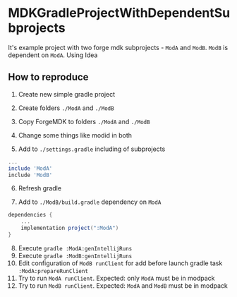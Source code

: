 # MDKGradleProjectWithDependentSubprojects

It's example project with two forge mdk subprojects - `ModA` and `ModB`.
`ModB` is dependent on `ModA`. Using Idea

## How to reproduce
1) Create new simple gradle project

2) Create folders `./ModA` and `./ModB`

3) Copy ForgeMDK to folders `./ModA` and `./ModB`

4) Change some things like modid in both

5) Add to `./settings.gradle` including of subprojects 
```groovy
...
include 'ModA'
include 'ModB'
```
6) Refresh gradle

7) Add to `./ModB/build.gradle` dependency on `ModA`
```groovy
dependencies {
    ...    
    implementation project(":ModA")
}
```
8) Execute `gradle :ModA:genIntellijRuns`
9) Execute `gradle :ModB:genIntellijRuns`
10) Edit configuration of `ModB runClient` for add before launch gradle task `:ModA:prepareRunClient`
11) Try to run `ModA runClient`. Expected: only `ModA` must be in modpack
12) Try to run `ModB runClient`. Expected: `ModA` and `ModB` must be in modpack